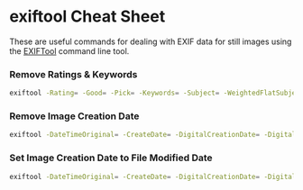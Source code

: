 # exiftool Cheat Sheet
These are useful commands for dealing with EXIF data for still images using the [EXIFTool](https://exiftool.org/) command line tool.

### Remove Ratings & Keywords

```bash
exiftool -Rating= -Good= -Pick= -Keywords= -Subject= -WeightedFlatSubject= a.jpg
```

### Remove Image Creation Date

```bash
exiftool -DateTimeOriginal= -CreateDate= -DigitalCreationDate= -DigitalCreationTime= -DateCreated= -SubSecCreateDate= -SubSecDateTimeOriginal= -HistoryWhen= a.jpg
```

### Set Image Creation Date to File Modified Date

```bash
exiftool -DateTimeOriginal= -CreateDate= -DigitalCreationDate= -DigitalCreationTime= -DateCreated= -SubSecCreateDate= -SubSecDateTimeOriginal= -HistoryWhen= "-DateTimeOriginal<FileModifyDate" "-CreateDate<FileModifyDate" "-DigitalCreationDate<FileModifyDateTime" "-DateCreated<FileModifyDate" "-ModifyDate<FileModifyDate" "-SubSecDateTimeOriginal<FileModifyDate" "-SubSecCreateDate<FileModifyDate" a.jpg
```
